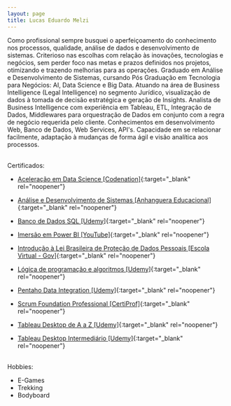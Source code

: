 ```yaml
---
layout: page
title: Lucas Eduardo Melzi
---
```


Como profissional sempre busquei o aperfeiçoamento do conhecimento nos processos, qualidade, análise de dados e desenvolvimento de sistemas. Criterioso nas escolhas com relação às inovações, tecnologias e negócios, sem perder foco nas metas e prazos definidos nos projetos, otimizando e trazendo melhorias para as operações.
Graduado em Análise e Desenvolvimento de Sistemas, cursando Pós Graduação em Tecnologia para Negócios: AI, Data Science e Big Data. Atuando na área de Business Intelligence (Legal Intelligence) no segmento Jurídico, visualização de dados à tomada de decisão estratégica e geração de Insights.
Analista de Business Intelligence com experiência em Tableau, ETL, Integração de Dados, Middlewares para orquestração de Dados em conjunto com a regra de negócio requerida pelo cliente. Conhecimentos em desenvolvimento Web, Banco de Dados, Web Services, API's.
Capacidade em se relacionar facilmente, adaptação à mudanças de forma ágil e visão analítica aos processos.

<br>Certificados:
- [Aceleração em Data Science [Codenation]](https://melzilucas.github.io/assets/images/certificado_codenation.pdf){:target="_blank" rel="noopener"}

- [Análise e Desenvolvimento de Sistemas [Anhanguera Educacional]](https://melzilucas.github.io/assets/certificados/analise-desenvolvimento-de-sistemas.png){:target="_blank" rel="noopener"}

- [Banco de Dados SQL [Udemy]](https://melzilucas.github.io/assets/certificados/banco-de-dados.jpg){:target="_blank" rel="noopener"}

- [Imersão em Power BI [YouTube]](https://melzilucas.github.io/assets/certificados/Imersao-em-Power-BI.pdf){:target="_blank" rel="noopener"}

- [Introdução à Lei Brasileira de Proteção de Dados Pessoais [Escola Virtual - Gov]](https://melzilucas.github.io/assets/certificados/LGPD.pdf){:target="_blank" rel="noopener"}

- [Lógica de programação e algoritmos [Udemy]](https://melzilucas.github.io/assets/certificados/logica-de-programacao-algoritimos.jpg){:target="_blank" rel="noopener"}

- [Pentaho Data Integration [Udemy]](https://melzilucas.github.io/assets/certificados/pentaho-data-integration.pdf){:target="_blank" rel="noopener"}

- [Scrum Foundation Professional [CertiProf]](https://melzilucas.github.io/assets/certificados/Scrum-Foundation.pdf){:target="_blank" rel="noopener"}

- [Tableau Desktop de A a Z [Udemy]](https://melzilucas.github.io/assets/certificados/Tableau-A-Z.pdf){:target="_blank" rel="noopener"}

- [Tableau Desktop Intermediário [Udemy]](https://melzilucas.github.io/assets/certificados/Tableau-desktop-intermediario.pdf){:target="_blank" rel="noopener"}

<br>Hobbies:
- E-Games
- Trekking
- Bodyboard

<div class="social">
    <a class="fa fa-github" href="https://github.com/melzilucas/" target="_blank"></a>
    <a class="fa fa-linkedin" href="https://www.linkedin.com/in/lucas-eduardo-melzi/" target="_blank"></a>
    <a class="fa fa-twitter" href="https://twitter.com/LucasMelzi" target="_blank"></a>       
    <a class="fa fa-instagram" href="https://www.instagram.com/melzilucas/" target="_blank"></a>
    <a class="fa fa-facebook" href="https://www.facebook.com/lucas.melzi/" target="_blank"></a>
</div>